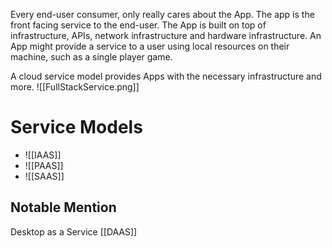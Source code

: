 Every end-user consumer, only really cares about the App. The app is the front facing service to the end-user. 
The App is built on top of infrastructure, APIs, network infrastructure and hardware infrastructure. An App might provide a service to a user using local resources on their machine, such as a single player game.

A cloud service model provides Apps with the necessary infrastructure and more.
![[FullStackService.png]]

# Service Models
- ![[IAAS]]
- ![[PAAS]]
- ![[SAAS]]
## Notable Mention
Desktop as a Service [[DAAS]]